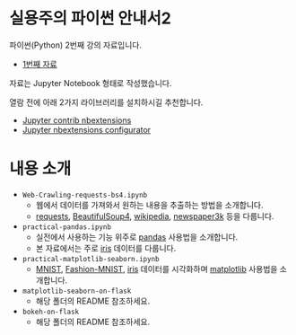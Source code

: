 # 실용주의 파이썬 안내서2
파이썬(Python) 2번째 강의 자료입니다.
- [1번째 자료](https://github.com/danielykim/python-guide)

자료는 Jupyter Notebook 형태로 작성했습니다.

열람 전에 아래 2가지 라이브러리를 설치하시길 추천합니다.
- [Jupyter contrib nbextensions](https://github.com/ipython-contrib/jupyter_contrib_nbextensions)
- [Jupyter nbextensions configurator](https://github.com/Jupyter-contrib/jupyter_nbextensions_configurator)


# 내용 소개
- `Web-Crawling-requests-bs4.ipynb`
  - 웹에서 데이터를 가져와서 원하는 내용을 추출하는 방법을 소개합니다.
  - [requests](https://github.com/requests/requests), [BeautifulSoup4](https://www.crummy.com/software/BeautifulSoup/bs4/doc/), [wikipedia](https://github.com/goldsmith/Wikipedia), [newspaper3k](https://github.com/codelucas/newspaper) 등을 다룹니다.
- `practical-pandas.ipynb`
  - 실전에서 사용하는 기능 위주로 [pandas](https://pandas.pydata.org/) 사용법을 소개합니다.
  - 본 자료에서는 주로 [iris](https://archive.ics.uci.edu/ml/datasets/iris) 데이터를 다룹니다.
- `practical-matplotlib-seaborn.ipynb`
  - [MNIST](http://yann.lecun.com/exdb/mnist/), [Fashion-MNIST](https://github.com/zalandoresearch/fashion-mnist), [iris](https://archive.ics.uci.edu/ml/datasets/iris) 데이터를 시각화하며 [matplotlib](http://matplotlib.org) 사용법을 소개합니다.
- `matplotlib-seaborn-on-flask`
  - 해당 폴더의 README 참조하세요.
- `bokeh-on-flask`
  - 해당 폴더의 README 참조하세요.